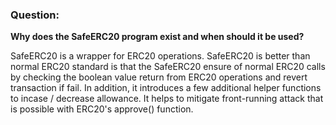 ### Question:
**Why does the SafeERC20 program exist and when should it be used?**

 SafeERC20 is a wrapper for ERC20 operations. SafeERC20 is better than normal ERC20 standard is that the SafeERC20 ensure of normal ERC20 calls by checking the boolean value return from ERC20 operations and revert transaction if fail. In addition, it introduces a few additional helper functions to incase / decrease allowance. It helps to mitigate front-running attack that is possible with ERC20's approve() function. 